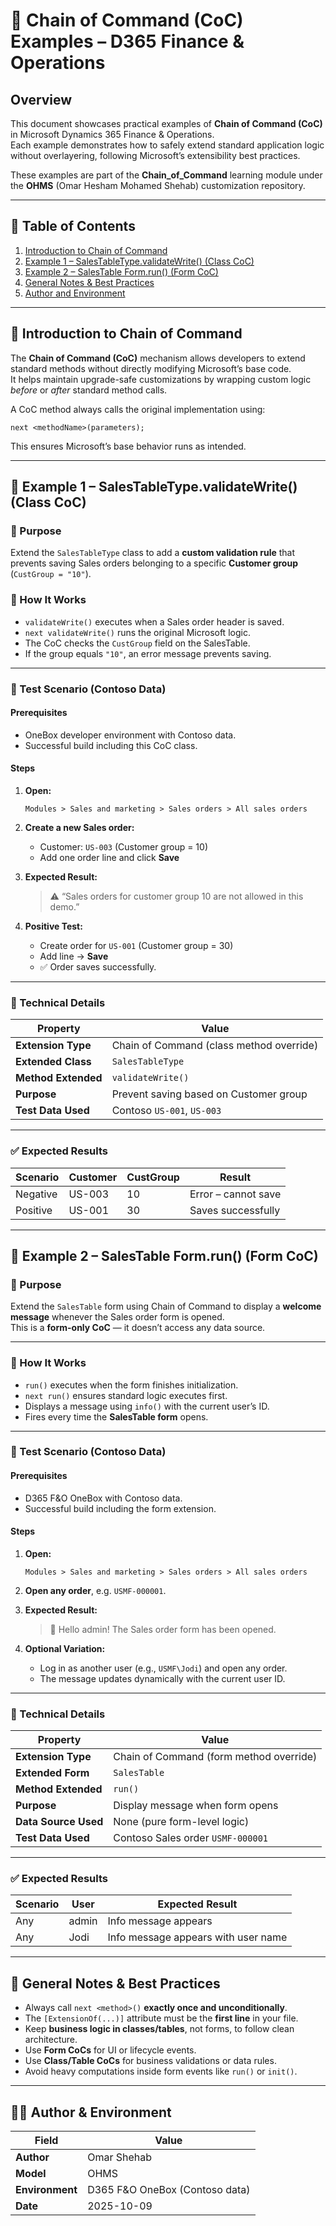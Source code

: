 # 🧩 Chain of Command (CoC) Examples – D365 Finance & Operations

## Overview

This document showcases practical examples of **Chain of Command (CoC)** in Microsoft Dynamics 365 Finance & Operations.  
Each example demonstrates how to safely extend standard application logic without overlayering, following Microsoft’s extensibility best practices.

These examples are part of the **Chain_of_Command** learning module under the **OHMS** (Omar Hesham Mohamed Shehab) customization repository.

---

## 📘 Table of Contents
1. [Introduction to Chain of Command](#-introduction-to-chain-of-command)
2. [Example 1 – SalesTableType.validateWrite() (Class CoC)](#-example-1--salestabletypevalidatewrite-class-coc)
3. [Example 2 – SalesTable Form.run() (Form CoC)](#-example-2--salestable-formrun-form-coc)
4. [General Notes & Best Practices](#-general-notes--best-practices)
5. [Author and Environment](#author--environment)

---

## 🧠 Introduction to Chain of Command

The **Chain of Command (CoC)** mechanism allows developers to extend standard methods without directly modifying Microsoft’s base code.  
It helps maintain upgrade-safe customizations by wrapping custom logic *before* or *after* standard method calls.

A CoC method always calls the original implementation using:

```x++
next <methodName>(parameters);
```

This ensures Microsoft’s base behavior runs as intended.

---

## 🧩 Example 1 – SalesTableType.validateWrite() (Class CoC)

### 📄 Purpose

Extend the `SalesTableType` class to add a **custom validation rule** that prevents saving Sales orders belonging to a specific **Customer group** (`CustGroup = "10"`).

### 🧠 How It Works

- `validateWrite()` executes when a Sales order header is saved.
- `next validateWrite()` runs the original Microsoft logic.
- The CoC checks the `CustGroup` field on the SalesTable.
- If the group equals `"10"`, an error message prevents saving.

---

### 🧪 Test Scenario (Contoso Data)

#### Prerequisites
- OneBox developer environment with Contoso data.
- Successful build including this CoC class.

#### Steps

1. **Open:**
   ```
   Modules > Sales and marketing > Sales orders > All sales orders
   ```

2. **Create a new Sales order:**
   - Customer: `US-003` (Customer group = 10)
   - Add one order line and click **Save**

3. **Expected Result:**
   > ⚠️ “Sales orders for customer group 10 are not allowed in this demo.”

4. **Positive Test:**
   - Create order for `US-001` (Customer group = 30)
   - Add line → **Save**
   - ✅ Order saves successfully.

---

### 🧩 Technical Details

| Property | Value |
|-----------|--------|
| **Extension Type** | Chain of Command (class method override) |
| **Extended Class** | `SalesTableType` |
| **Method Extended** | `validateWrite()` |
| **Purpose** | Prevent saving based on Customer group |
| **Test Data Used** | Contoso `US-001`, `US-003` |

---

### ✅ Expected Results

| Scenario | Customer | CustGroup | Result |
|-----------|-----------|-----------|--------|
| Negative | US-003 | 10 | Error – cannot save |
| Positive | US-001 | 30 | Saves successfully |

---

## 🧩 Example 2 – SalesTable Form.run() (Form CoC)

### 📄 Purpose

Extend the `SalesTable` form using Chain of Command to display a **welcome message** whenever the Sales order form is opened.  
This is a **form-only CoC** — it doesn’t access any data source.

---

### 🧠 How It Works

- `run()` executes when the form finishes initialization.
- `next run()` ensures standard logic executes first.
- Displays a message using `info()` with the current user’s ID.
- Fires every time the **SalesTable form** opens.

---

### 🧪 Test Scenario (Contoso Data)

#### Prerequisites
- D365 F&O OneBox with Contoso data.
- Successful build including the form extension.

#### Steps

1. **Open:**
   ```
   Modules > Sales and marketing > Sales orders > All sales orders
   ```

2. **Open any order**, e.g. `USMF-000001`.

3. **Expected Result:**
   > 🔹 Hello admin! The Sales order form has been opened.

4. **Optional Variation:**
   - Log in as another user (e.g., `USMF\Jodi`) and open any order.
   - The message updates dynamically with the current user ID.

---

### 🧩 Technical Details

| Property | Value |
|-----------|--------|
| **Extension Type** | Chain of Command (form method override) |
| **Extended Form** | `SalesTable` |
| **Method Extended** | `run()` |
| **Purpose** | Display message when form opens |
| **Data Source Used** | None (pure form-level logic) |
| **Test Data Used** | Contoso Sales order `USMF-000001` |

---

### ✅ Expected Results

| Scenario | User | Expected Result |
|-----------|------|-----------------|
| Any | admin | Info message appears |
| Any | Jodi | Info message appears with user name |

---

## 📘 General Notes & Best Practices

- Always call `next <method>()` **exactly once and unconditionally**.  
- The `[ExtensionOf(...)]` attribute must be the **first line** in your file.  
- Keep **business logic in classes/tables**, not forms, to follow clean architecture.  
- Use **Form CoCs** for UI or lifecycle events.  
- Use **Class/Table CoCs** for business validations or data rules.  
- Avoid heavy computations inside form events like `run()` or `init()`.

---

## 👨‍💻 Author & Environment

| Field | Value |
|--------|--------|
| **Author** | Omar Shehab |
| **Model** | OHMS |
| **Environment** | D365 F&O OneBox (Contoso data) |
| **Date** | 2025-10-09 |
